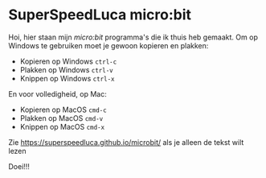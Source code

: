# SuperSpeedLuca micro:bit 

Hoi, hier staan mijn *micro:bit* programma's die ik thuis heb gemaakt. Om op Windows te gebruiken moet je gewoon kopieren en plakken:

* Kopieren op Windows `ctrl-c`
* Plakken op Windows `ctrl-v`
* Knippen op Windows `ctrl-x`

En voor volledigheid, op Mac:
* Kopieren op MacOS `cmd-c`
* Plakken op MacOS `cmd-v`
* Knippen op MacOS `cmd-x`

Zie https://superspeedluca.github.io/microbit/ als je alleen de tekst wilt lezen

Doei!!!
